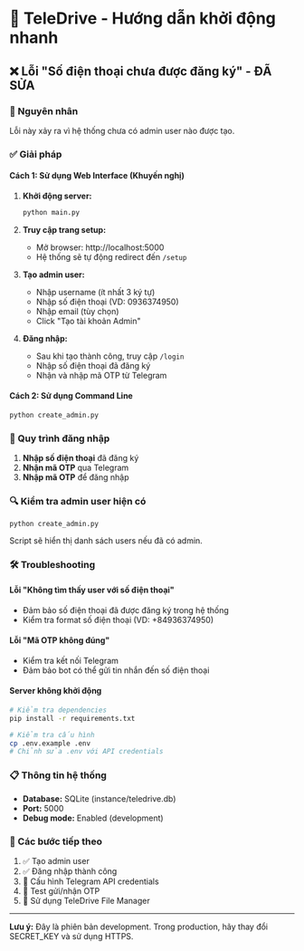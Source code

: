 # 🚀 TeleDrive - Hướng dẫn khởi động nhanh

## ❌ Lỗi "Số điện thoại chưa được đăng ký" - ĐÃ SỬA

### 🔧 Nguyên nhân
Lỗi này xảy ra vì hệ thống chưa có admin user nào được tạo.

### ✅ Giải pháp

#### Cách 1: Sử dụng Web Interface (Khuyến nghị)
1. **Khởi động server:**
   ```bash
   python main.py
   ```

2. **Truy cập trang setup:**
   - Mở browser: http://localhost:5000
   - Hệ thống sẽ tự động redirect đến `/setup`

3. **Tạo admin user:**
   - Nhập username (ít nhất 3 ký tự)
   - Nhập số điện thoại (VD: 0936374950)
   - Nhập email (tùy chọn)
   - Click "Tạo tài khoản Admin"

4. **Đăng nhập:**
   - Sau khi tạo thành công, truy cập `/login`
   - Nhập số điện thoại đã đăng ký
   - Nhận và nhập mã OTP từ Telegram

#### Cách 2: Sử dụng Command Line
```bash
python create_admin.py
```

### 📱 Quy trình đăng nhập
1. **Nhập số điện thoại** đã đăng ký
2. **Nhận mã OTP** qua Telegram
3. **Nhập mã OTP** để đăng nhập

### 🔍 Kiểm tra admin user hiện có
```bash
python create_admin.py
```
Script sẽ hiển thị danh sách users nếu đã có admin.

### 🛠️ Troubleshooting

#### Lỗi "Không tìm thấy user với số điện thoại"
- Đảm bảo số điện thoại đã được đăng ký trong hệ thống
- Kiểm tra format số điện thoại (VD: +84936374950)

#### Lỗi "Mã OTP không đúng"
- Kiểm tra kết nối Telegram
- Đảm bảo bot có thể gửi tin nhắn đến số điện thoại

#### Server không khởi động
```bash
# Kiểm tra dependencies
pip install -r requirements.txt

# Kiểm tra cấu hình
cp .env.example .env
# Chỉnh sửa .env với API credentials
```

### 📋 Thông tin hệ thống
- **Database:** SQLite (instance/teledrive.db)
- **Port:** 5000
- **Debug mode:** Enabled (development)

### 🎯 Các bước tiếp theo
1. ✅ Tạo admin user
2. ✅ Đăng nhập thành công
3. 🔧 Cấu hình Telegram API credentials
4. 📱 Test gửi/nhận OTP
5. 🚀 Sử dụng TeleDrive File Manager

---
**Lưu ý:** Đây là phiên bản development. Trong production, hãy thay đổi SECRET_KEY và sử dụng HTTPS.
